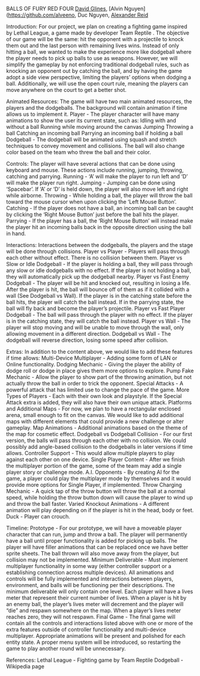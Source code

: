 
BALLS OF FURY
RED FOUR
[David Glines](https://github.com/dglines), [Alvin Nguyen](https://github.com/alveeno, Duc Nguyen, [Alexander Reid](https://github.com/cshourglass)



Introduction:
For our project, we plan on creating a fighting game inspired by Lethal League, a game made by developer Team Reptile <Steam Link>.  The objective of our game will be the same: hit the opponent with a projectile to knock them out and the last person with remaining lives wins.  Instead of only hitting a ball, we wanted to make the experience more like dodgeball where the player needs to pick up balls to use as weapons.  However, we will simplify the gameplay by not enforcing traditional dodgeball rules, such as knocking an opponent out by catching the ball, and by having the game adopt a side view perspective, limiting the players’ options when dodging a ball.  Additionally, we will use the open court rule, meaning the players can move anywhere on the court to get a better shot.

Animated Resources:
The game will have two main animated resources, the players and the dodgeballs.  The background will contain animation if time allows us to implement it.
Player - The player character will have many animations to show the user its current state, such as:
Idling with and without a ball
Running while moving around the canvas
Jumping
Throwing a ball
Catching an incoming ball
Parrying an incoming ball if holding a ball
Dodgeball - The dodgeball will be animated using squash and stretch techniques to convey movement and collisions.  The ball will also change color based on the team who threw the ball and their color.

Controls:
The player will have several actions that can be done using keyboard and mouse.  These actions include running, jumping, throwing, catching and parrying.
Running - ‘A’ will make the player to run left and ‘D’ will make the player run right.
Jumping - Jumping can be done using ‘Spacebar’.  If ‘A’ or ‘D’ is held down, the player will also move left and right while airborne.
Throwing - While holding a ball, the player will throw the ball toward the mouse cursor when upon clicking the ‘Left Mouse Button’.
Catching - If the player does not have a ball, an incoming ball can be caught by clicking the ‘Right Mouse Button’ just before the ball hits the player.
Parrying - If the player has a ball, the ‘Right Mouse Button’ will instead make the player hit an incoming balls back in the opposite direction using the ball in hand.

Interactions:
Interactions between the dodgeballs, the players and the stage will be done through collisions.
Player vs Player - Players will pass through each other without effect.  There is no collision between them.
Player vs Slow or Idle Dodgeball - If the player is holding a ball, they will pass through any slow or idle dodgeballs with no effect.  If the player is not holding a ball, they will automatically pick up the dodgeball nearby.
Player vs Fast Enemy Dodgeball - The player will be hit and knocked out, resulting in losing a life. After the player is hit, the ball will bounce off of them as if it collided with a wall (See Dodgeball vs Wall).  If the player is in the catching state before the ball hits, the player will catch the ball instead.  If in the parrying state, the ball will fly back and become the player’s projectile.
Player vs Fast Player Dodgeball - The ball will pass through the player with no effect.  If the player is in the catching state, they will catch the ball instead.
Player vs Wall - The player will stop moving and will be unable to move through the wall, only allowing movement in a different direction.
Dodgeball vs Wall - The dodgeball will reverse direction, losing some speed after collision.




Extras:
In addition to the content above, we would like to add these features if time allows:
Multi-Device Multiplayer - Adding some form of LAN or Online functionality.
Dodging Mechanic - Giving the player the ability of dodge roll or dodge in place gives them more options to explore.
Pump Fake Mechanic - Allow the player to show part of the throwing animation, but not actually throw the ball in order to trick the opponent.
Special Attacks - A powerful attack that has limited use to change the pace of the game.
More Types of Players - Each with their own look and playstyle.  If the Special Attack extra is added, they will also have their own unique attack.
Platforms and Additional Maps - For now, we plan to have a rectangular enclosed arena, small enough to fit on the canvas.  We would like to add additional maps with different elements that could provide a new challenge or alter gameplay.
Map Animations - Additional animations based on the theme of the map for cosmetic effect.
Dodgeball vs Dodgeball Collision - For our first version, the balls will pass through each other with no collision.  We could possibly add angle-based collision to the dodgeballs in later versions if time allows.
Controller Support - This would allow multiple players to play against each other on one device.
Single Player Content - After we finish the multiplayer portion of the game, some of the team may add a single player story or challenge mode.
A.I. Opponents - By creating AI for the game, a player could play the multiplayer mode by themselves and it would provide more options for Single Player, if implemented.
Throw Charging Mechanic - A quick tap of the throw button will throw the ball at a normal speed, while holding the throw button down will cause the player to wind up and throw the ball faster.
Varied Knockout Animations - A different animation will play depending on if the player is hit in the head, body or feet.
Duck - Player can crouch. 




Timeline:
Prototype - For our prototype, we will have a moveable player character that can run, jump and throw a ball.  The player will permanently have a ball until proper functionality is added for picking up balls.  The player will have filler animations that can be replaced once we have better sprite sheets.  The ball thrown will also move away from the player, but collision may not be implemented.
Minimum Deliverable - Must implement multiplayer functionality in some way (either controller support or a establishing connection across multiple devices).  All animations and controls will be fully implemented and interactions between players, environment, and balls will be functioning per their descriptions.  The minimum deliverable will only contain one level.  Each player will have a lives meter that represent their current number of lives.  When a player is hit by an enemy ball, the player’s lives meter will decrement and the player will “die” and respawn somewhere on the map.  When a player’s lives meter reaches zero, they will not respawn.
Final Game - The final game will contain all the controls and interactions listed above with one or more of the extra features outside of controller functionality and multi-device multiplayer.  Appropriate animations will be present and polished for each entity state.  A proper menu system will be introduced, so restarting the game to play another round will be unnecessary.

References:
	Lethal League - Fighting game by Team Reptile
	Dodgeball - Wikipedia page
